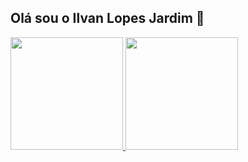 ## Olá sou o Ilvan Lopes Jardim 👋




 <div>
  <a href="https://github.com/Ilvan-J">
  <img height="180em" src="https://github-readme-stats.vercel.app/api?username=Ilvan-J&show_icons=true&theme=dark&include_all_commits=true&count_private=true"/>
  <img height="180em" src="https://github-readme-stats.vercel.app/api/top-langs/?username=Ilvan-J&layout=compact&langs_count=7&theme=dark"/>
</div>
